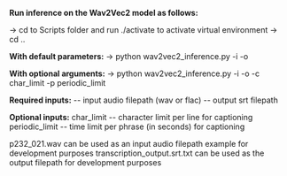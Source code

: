 **Run inference on the Wav2Vec2 model as follows:**

-> cd to Scripts folder and run ./activate to activate virtual environment
-> cd ..

**With default parameters:**
-> python wav2vec2_inference.py -i <inputfile> -o <outputfile>

**With optional arguments:**
-> python wav2vec2_inference.py -i <inputfile> -o <outputfile> -c char_limit -p periodic_limit

**Required inputs:**
<inputfile> -- input audio filepath (wav or flac)
<outputfile> -- output srt filepath

**Optional inputs:**
char_limit -- character limit per line for captioning
periodic_limit -- time limit per phrase (in seconds) for captioning

p232_021.wav can be used as an input audio filepath example for development purposes
transcription_output.srt.txt can be used as the output filepath for development purposes
